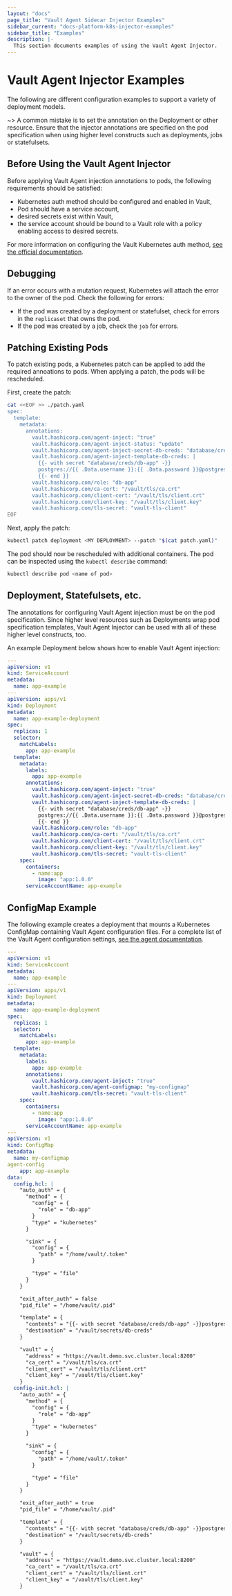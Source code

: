 ```yaml
---
layout: "docs"
page_title: "Vault Agent Sidecar Injector Examples"
sidebar_current: "docs-platform-k8s-injector-examples"
sidebar_title: "Examples"
description: |-
  This section documents examples of using the Vault Agent Injector.
---
```


# Vault Agent Injector Examples

The following are different configuration examples to support a variety of
deployment models.

~> A common mistake is to set the annotation on the Deployment or other resource.
  Ensure that the injector annotations are specified on the pod specification when 
  using higher level constructs such as deployments, jobs or statefulsets.

## Before Using the Vault Agent Injector

Before applying Vault Agent injection annotations to pods, the following requirements
should be satisfied:

* Kubernetes auth method should be configured and enabled in Vault,
* Pod should have a service account,
* desired secrets exist within Vault,
* the service account should be bound to a Vault role with a policy enabling access to desired secrets.

For more information on configuring the Vault Kubernetes auth method,
[see the official documentation](/docs/auth/kubernetes.html#configuration).

## Debugging

If an error occurs with a mutation request, Kubernetes will attach the error to the 
owner of the pod.  Check the following for errors:

* If the pod was created by a deployment or statefulset, check for errors in the `replicaset`
  that owns the pod.
* If the pod was created by a job, check the `job` for errors.

## Patching Existing Pods

To patch existing pods, a Kubernetes patch can be applied to add the required annoations
to pods.  When applying a patch, the pods will be rescheduled.

First, create the patch:

```bash
cat <<EOF >> ./patch.yaml
spec:
  template:
    metadata:
      annotations:
        vault.hashicorp.com/agent-inject: "true"
        vault.hashicorp.com/agent-inject-status: "update"
        vault.hashicorp.com/agent-inject-secret-db-creds: "database/creds/db-app"
        vault.hashicorp.com/agent-inject-template-db-creds: |
          {{- with secret "database/creds/db-app" -}}
          postgres://{{ .Data.username }}:{{ .Data.password }}@postgres:5432/appdb?sslmode=disable
          {{- end }}
        vault.hashicorp.com/role: "db-app"
        vault.hashicorp.com/ca-cert: "/vault/tls/ca.crt"
        vault.hashicorp.com/client-cert: "/vault/tls/client.crt"
        vault.hashicorp.com/client-key: "/vault/tls/client.key"
        vault.hashicorp.com/tls-secret: "vault-tls-client"
EOF
```

Next, apply the patch:

```bash
kubectl patch deployment <MY DEPLOYMENT> --patch "$(cat patch.yaml)"
```

The pod should now be rescheduled with additional containers.  The pod can be inspected
using the `kubectl describe` command:

```bash
kubectl describe pod <name of pod>
```

## Deployment, Statefulsets, etc.

The annotations for configuring Vault Agent injection must be on the pod
specification. Since higher level resources such as Deployments wrap pod
specification templates, Vault Agent Injector can be used with all of these
higher level constructs, too.

An example Deployment below shows how to enable Vault Agent injection:

```yaml
---
apiVersion: v1
kind: ServiceAccount
metadata:
  name: app-example
---
apiVersion: apps/v1
kind: Deployment
metadata:
  name: app-example-deployment
spec:
  replicas: 1
  selector:
    matchLabels:
      app: app-example
  template:
    metadata:
      labels:
        app: app-example
      annotations:
        vault.hashicorp.com/agent-inject: "true"
        vault.hashicorp.com/agent-inject-secret-db-creds: "database/creds/db-app"
        vault.hashicorp.com/agent-inject-template-db-creds: |
          {{- with secret "database/creds/db-app" -}}
          postgres://{{ .Data.username }}:{{ .Data.password }}@postgres:5432/appdb?sslmode=disable
          {{- end }}
        vault.hashicorp.com/role: "db-app"
        vault.hashicorp.com/ca-cert: "/vault/tls/ca.crt"
        vault.hashicorp.com/client-cert: "/vault/tls/client.crt"
        vault.hashicorp.com/client-key: "/vault/tls/client.key"
        vault.hashicorp.com/tls-secret: "vault-tls-client"
    spec:
      containers:
        - name:app 
          image: "app:1.0.0"
      serviceAccountName: app-example
```

## ConfigMap Example

The following example creates a deployment that mounts a Kubernetes ConfigMap
containing Vault Agent configuration files.  For a complete list of the Vault
Agent configuration settings, [see the agent documentation](/docs/agent/template/index.html#vault-agent-templates).

```yaml
---
apiVersion: v1
kind: ServiceAccount
metadata:
  name: app-example
---
apiVersion: apps/v1
kind: Deployment
metadata:
  name: app-example-deployment
spec:
  replicas: 1
  selector:
    matchLabels:
      app: app-example
  template:
    metadata:
      labels:
        app: app-example
      annotations:
        vault.hashicorp.com/agent-inject: "true"
        vault.hashicorp.com/agent-configmap: "my-configmap"
        vault.hashicorp.com/tls-secret: "vault-tls-client"
    spec:
      containers:
        - name:app 
          image: "app:1.0.0"
      serviceAccountName: app-example
---
apiVersion: v1
kind: ConfigMap
metadata:
  name: my-configmap
agent-config
    app: app-example
data:
  config.hcl: |
    "auto_auth" = {
      "method" = {
        "config" = {
          "role" = "db-app"
        }
        "type" = "kubernetes"
      }

      "sink" = {
        "config" = {
          "path" = "/home/vault/.token"
        }

        "type" = "file"
      }
    }

    "exit_after_auth" = false
    "pid_file" = "/home/vault/.pid"

    "template" = {
      "contents" = "{{- with secret "database/creds/db-app" -}}postgres://{{ .Data.username }}:{{ .Data.password }}@postgres:5432/mydb?sslmode=disable{{- end }}"
      "destination" = "/vault/secrets/db-creds"
    }

    "vault" = {
      "address" = "https://vault.demo.svc.cluster.local:8200"
      "ca_cert" = "/vault/tls/ca.crt"
      "client_cert" = "/vault/tls/client.crt"
      "client_key" = "/vault/tls/client.key"
    }
  config-init.hcl: |
    "auto_auth" = {
      "method" = {
        "config" = {
          "role" = "db-app"
        }
        "type" = "kubernetes"
      }

      "sink" = {
        "config" = {
          "path" = "/home/vault/.token"
        }

        "type" = "file"
      }
    }

    "exit_after_auth" = true
    "pid_file" = "/home/vault/.pid"

    "template" = {
      "contents" = "{{- with secret "database/creds/db-app" -}}postgres://{{ .Data.username }}:{{ .Data.password }}@postgres:5432/mydb?sslmode=disable{{- end }}"
      "destination" = "/vault/secrets/db-creds"
    }

    "vault" = {
      "address" = "https://vault.demo.svc.cluster.local:8200"
      "ca_cert" = "/vault/tls/ca.crt"
      "client_cert" = "/vault/tls/client.crt"
      "client_key" = "/vault/tls/client.key"
    }
```
